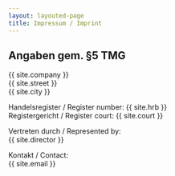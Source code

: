 ```yaml
---
layout: layouted-page
title: Impressum / Imprint
---
```


## Angaben gem. §5 TMG

{{ site.company }}  
{{ site.street }}  
{{ site.city }}

Handelsregister /  Register number: {{ site.hrb }}  
Registergericht / Register court: {{ site.court }}  

Vertreten durch / Represented by:  
{{ site.director }}

Kontakt / Contact:  
{{ site.email }}

